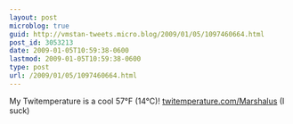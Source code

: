 ```yaml
---
layout: post
microblog: true
guid: http://vmstan-tweets.micro.blog/2009/01/05/1097460664.html
post_id: 3053213
date: 2009-01-05T10:59:38-0600
lastmod: 2009-01-05T10:59:38-0600
type: post
url: /2009/01/05/1097460664.html
---
```

My Twitemperature is a cool 57°F (14°C)! [twitemperature.com/Marshalus](http://twitemperature.com/Marshalus) (I suck)
